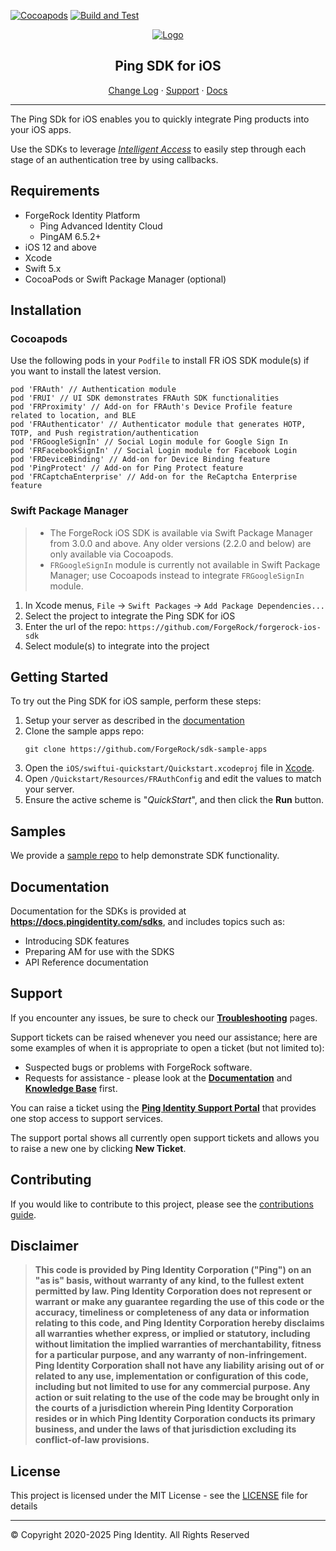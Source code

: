 [![Cocoapods](https://img.shields.io/cocoapods/v/FRAuth?color=%23f46200&label=Version&style=flat-square)](CHANGELOG.md)
[![Build and Test](https://github.com/ForgeRock/forgerock-ios-sdk/actions/workflows/ci.yaml/badge.svg)](https://github.com/ForgeRock/forgerock-ios-sdk/actions/workflows/ci.yaml)


<p align="center">
  <a href="https://github.com/ForgeRock">
    <img src="https://cdn-docs.pingidentity.com/navbar/ping-logo-horizontal.svg" alt="Logo">
  </a>
  <h2 align="center">Ping SDK for iOS</h2>
  <p align="center">
    <a href="./CHANGELOG.md">Change Log</a>
    ·
    <a href="#support">Support</a>
    ·
    <a href="#documentation" target="_blank">Docs</a>
  </p>
  <hr />
</p>

The Ping SDk for iOS enables you to quickly integrate Ping products into your iOS apps.

Use the SDKs to leverage _[Intelligent Access](https://www.pingidentity.com/en/platform/capabilities/intelligent-access.html)_ to easily step through each stage of an authentication tree by using callbacks.

<!------------------------------------------------------------------------------------------------------------------------------------>
<!-- REQUIREMENTS - Supported AM versions, API versions, any other requirements. -->

## Requirements

* ForgeRock Identity Platform
  * Ping Advanced Identity Cloud
  * PingAM 6.5.2+
* iOS 12 and above
* Xcode
* Swift 5.x
* CocoaPods or Swift Package Manager (optional)

<!------------------------------------------------------------------------------------------------------------------------------------>
<!-- INSTALLATION -->

## Installation

### Cocoapods
Use the following pods in your `Podfile` to install FR iOS SDK module(s) if you want to install the latest version.

```
pod 'FRAuth' // Authentication module
pod 'FRUI' // UI SDK demonstrates FRAuth SDK functionalities
pod 'FRProximity' // Add-on for FRAuth's Device Profile feature related to location, and BLE
pod 'FRAuthenticator' // Authenticator module that generates HOTP, TOTP, and Push registration/authentication
pod 'FRGoogleSignIn' // Social Login module for Google Sign In
pod 'FRFacebookSignIn' // Social Login module for Facebook Login
pod 'FRDeviceBinding' // Add-on for Device Binding feature
pod 'PingProtect' // Add-on for Ping Protect feature
pod 'FRCaptchaEnterprise' // Add-on for the ReCaptcha Enterprise feature
```

### Swift Package Manager
> * The ForgeRock iOS SDK is available via Swift Package Manager from 3.0.0 and above. Any older versions (2.2.0 and below) are only available via Cocoapods.
> * `FRGoogleSignIn` module is currently not available in Swift Package Manager; use Cocoapods instead to integrate `FRGoogleSignIn` module.

1. In Xcode menus, `File` -> `Swift Packages` -> `Add Package Dependencies...`
2. Select the project to integrate the Ping SDK for iOS
3. Enter the url of the repo: `https://github.com/ForgeRock/forgerock-ios-sdk`
4. Select module(s) to integrate into the project

<!------------------------------------------------------------------------------------------------------------------------------------>
<!-- QUICK START - Get one of the included samples up and running in as few steps as possible. -->

## Getting Started

To try out the Ping SDK for iOS sample, perform these steps:

1. Setup your server as described in the [documentation](https://docs.pingidentity.com/sdks/latest/sdks/tutorials/ios/00_before-you-begin.html#server_configuration)
2. Clone the sample apps repo:
    ```
    git clone https://github.com/ForgeRock/sdk-sample-apps
    ```
3. Open the `iOS/swiftui-quickstart/Quickstart.xcodeproj` file in [Xcode](https://developer.apple.com/xcode/).
4. Open `/Quickstart/Resources/FRAuthConfig` and edit the values to match your server.
5. Ensure the active scheme is "_QuickStart_", and then click the **Run** button.

<!------------------------------------------------------------------------------------------------------------------------------------>
<!-- SAMPLES - List the samples we include with the SDKs, where they are, briefly what they show. -->

## Samples

We provide a [sample repo](https://github.com/ForgeRock/sdk-sample-apps) to help demonstrate SDK functionality.

<!------------------------------------------------------------------------------------------------------------------------------------>
<!-- DOCS - Link off to the AM-centric documentation at sdks.forgerock.com. -->

## Documentation

Documentation for the SDKs is provided at **<https://docs.pingidentity.com/sdks>**, and includes topics such as:

* Introducing SDK features
* Preparing AM for use with the SDKS
* API Reference documentation

<!------------------------------------------------------------------------------------------------------------------------------------>
<!-- SUPPORT -->

## Support

If you encounter any issues, be sure to check our **[Troubleshooting](https://support.pingidentity.com/s/article/How-do-I-troubleshoot-the-ForgeRock-SDK-for-iOS)** pages.

Support tickets can be raised whenever you need our assistance; here are some examples of when it is appropriate to open a ticket (but not limited to):

* Suspected bugs or problems with ForgeRock software.
* Requests for assistance - please look at the **[Documentation](https://docs.pingidentity.com/sdks)** and **[Knowledge Base](https://support.pingidentity.com/s/knowledge-base)** first.

You can raise a ticket using the **[Ping Identity Support Portal](https://support.pingidentity.com/s/)** that provides one stop access to support services.

The support portal shows all currently open support tickets and allows you to raise a new one by clicking **New Ticket**.

<!------------------------------------------------------------------------------------------------------------------------------------>
<!-- COLLABORATION -->

## Contributing

If you would like to contribute to this project, please see the [contributions guide](./CONTRIBUTION.md).

<!------------------------------------------------------------------------------------------------------------------------------------>
<!-- LEGAL -->

## Disclaimer

> **This code is provided by Ping Identity Corporation ("Ping") on an "as is" basis, without warranty of any kind, to the fullest extent permitted by law.
> Ping Identity Corporation does not represent or warrant or make any guarantee regarding the use of this code or the accuracy, timeliness or completeness of any data or information relating to this code, and Ping Identity Corporation hereby disclaims all warranties whether express, or implied or statutory, including without limitation the implied warranties of merchantability, fitness for a particular purpose, and any warranty of non-infringement.
> Ping Identity Corporation shall not have any liability arising out of or related to any use, implementation or configuration of this code, including but not limited to use for any commercial purpose.
> Any action or suit relating to the use of the code may be brought only in the courts of a jurisdiction wherein Ping Identity Corporation resides or in which Ping Identity Corporation conducts its primary business, and under the laws of that jurisdiction excluding its conflict-of-law provisions.**

<!------------------------------------------------------------------------------------------------------------------------------------>
<!-- LICENSE -->

## License

This project is licensed under the MIT License - see the [LICENSE](LICENSE) file for details

---

&copy; Copyright 2020-2025 Ping Identity. All Rights Reserved
